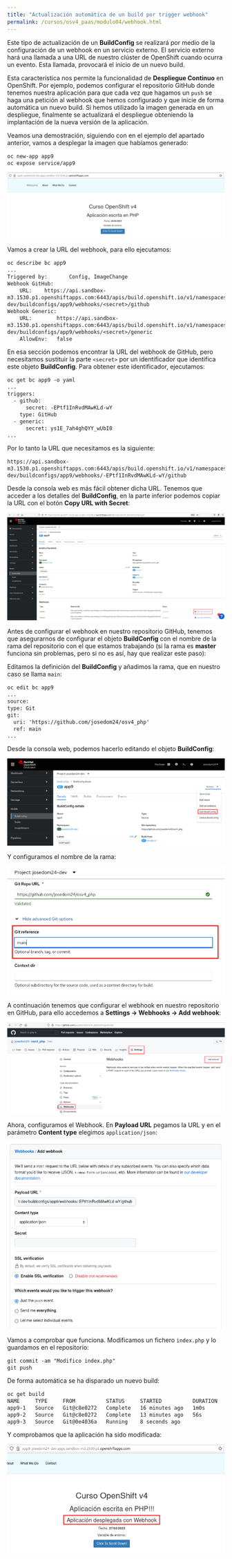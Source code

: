 ```yaml
---
title: "Actualización automática de un build por trigger webhook"
permalink: /cursos/osv4_paas/modulo04/webhook.html
---
```


Este tipo de actualización de un **BuildConfig** se realizará por medio de la configuración de un webhook en un servicio externo. El servicio externo hará una llamada a una URL de nuestro clúster de OpenShift cuando ocurra un evento. Esta llamada, provocará el inicio de un nuevo build.

Esta característica nos permite la funcionalidad de **Despliegue Continuo** en OpenShift. Por ejemplo, podemos configurar el repositorio GitHub donde tenemos nuestra aplicación para que cada vez que hagamos un `push` se haga una petición al webhook que hemos configurado y que inicie de forma automática un nuevo build. Si hemos utilizado la imagen generada en un despliegue, finalmente se actualizará el despliegue obteniendo la implantación de la nueva versión de la aplicación.

Veamos una demostración, siguiendo con en el ejemplo del apartado anterior, vamos a desplegar la imagen que habíamos generado:

    oc new-app app9
    oc expose service/app9

![app9](img/app9-1.png)

Vamos a crear la URL del webhook, para ello ejecutamos:

    oc describe bc app9
    ...
    Triggered by:		Config, ImageChange
    Webhook GitHub:
    	URL:	https://api.sandbox-m3.1530.p1.openshiftapps.com:6443/apis/build.openshift.io/v1/namespaces/josedom24-dev/buildconfigs/app9/webhooks/<secret>/github
    Webhook Generic:
    	URL:		https://api.sandbox-m3.1530.p1.openshiftapps.com:6443/apis/build.openshift.io/v1/namespaces/josedom24-dev/buildconfigs/app9/webhooks/<secret>/generic
    	AllowEnv:	false

En esa sección podemos encontrar la URL del webhook de GitHub, pero necesitamos sustituir la parte `<secret>` por un identificador que identifica este objeto **BuildConfig**. Para obtener este identificador, ejecutamos:

    oc get bc app9 -o yaml
    ...
    triggers:
      - github:
          secret: -EPtf1InRvdMAwKLd-wY
        type: GitHub
      - generic:
          secret: ys1E_7ah4ghQYY_wUbI0
    ...

Por lo tanto la URL que necesitamos es la siguiente:

    https://api.sandbox-m3.1530.p1.openshiftapps.com:6443/apis/build.openshift.io/v1/namespaces/josedom24-dev/buildconfigs/app9/webhooks/-EPtf1InRvdMAwKLd-wY/github

Desde la consola web es más fácil obtener dicha URL. Tenemos que acceder a los detalles del **BuildConfig**, en la parte inferior podemos copiar la URL con el botón **Copy URL with Secret**:

![app9](img/app9-2.png)

Antes de configurar el webhook en nuestro repositorio GitHub, tenemos que asegurarnos de configurar el objeto **BuildConfig** con el nombre de la rama del repositorio con el que estamos trabajando (si la rama es **master** funciona sin problemas, pero si no es así, hay que realizar este paso):

Editamos la definición del **BuildConfig** y añadimos la rama, que en nuestro caso se llama `main`:

    oc edit bc app9
    ...
    source:
    type: Git
    git:
      uri: 'https://github.com/josedom24/osv4_php'
      ref: main
    ...

Desde la consola web, podemos hacerlo editando el objeto **BuildConfig**:

![app9](img/build_web14.png)

Y configuramos el nombre de la rama:

![app9](img/build_web15.png)

A continuación tenemos que configurar el webhook en nuestro repositorio en GitHub, para ello accedemos a **Settings -> Webhooks -> Add webhook**:

![app9](img/app9-3.png)

Ahora, configuramos el Webhook. En **Payload URL** pegamos la URL y en el parámetro **Content type** elegimos `application/json`:

![app9](img/app9-4.png)

Vamos a comprobar que funciona. Modificamos un fichero `index.php` y lo guardamos en el repositorio:

    git commit -am "Modifico index.php"
    git push

De forma automática se ha disparado un nuevo build:

    oc get build
    NAME     TYPE     FROM          STATUS     STARTED          DURATION
    app9-1   Source   Git@c8e0272   Complete   16 minutes ago   1m0s
    app9-2   Source   Git@c8e0272   Complete   13 minutes ago   56s
    app9-3   Source   Git@0e4036a   Running    8 seconds ago  

Y comprobamos que la aplicación ha sido modificada:

![app9](img/build_web16.png)